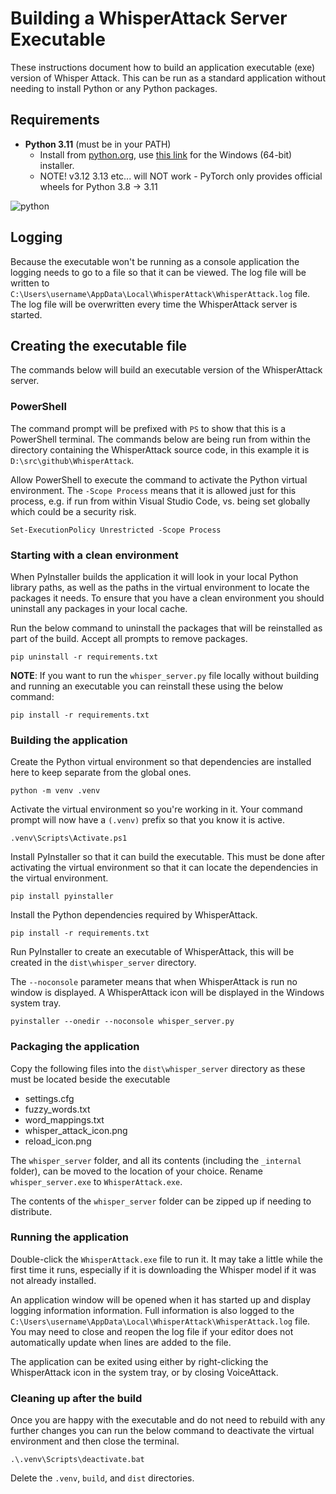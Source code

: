 # Building a WhisperAttack Server Executable

These instructions document how to build an application executable (exe) version of Whisper Attack. This can be run as a standard application without needing to install Python or any Python packages.

## Requirements

- **Python 3.11** (must be in your PATH)
  - Install from [python.org](https://www.python.org/downloads/release/python-3119), use [this link](https://www.python.org/ftp/python/3.11.9/python-3.11.9-amd64.exe) for the Windows (64-bit) installer.
  - NOTE! v3.12 3.13 etc... will NOT work - PyTorch only provides official wheels for Python 3.8 → 3.11

![python](https://github.com/user-attachments/assets/1b23945c-2635-40ea-a8b1-51bbfbe2a7b4)

## Logging

Because the executable won't be running as a console application the logging needs to go to a file so that it can be viewed. The log file will be written to `C:\Users\username\AppData\Local\WhisperAttack\WhisperAttack.log` file. The log file will be overwritten every time the WhisperAttack server is started.

## Creating the executable file

The commands below will build an executable version of the WhisperAttack server.

### PowerShell

The command prompt will be prefixed with `PS` to show that this is a PowerShell terminal. The commands below are being run from within the directory containing the WhisperAttack source code, in this example it is `D:\src\github\WhisperAttack`.

Allow PowerShell to execute the command to activate the Python virtual environment. The `-Scope Process` means that it is allowed just for this process, e.g. if run from within Visual Studio Code, vs. being set globally which could be a security risk.

```console
Set-ExecutionPolicy Unrestricted -Scope Process
```

### Starting with a clean environment

When PyInstaller builds the application it will look in your local Python library paths, as well as the paths in the virtual environment
to locate the packages it needs. To ensure that you have a clean environment you should uninstall any packages in your local cache.

Run the below command to uninstall the packages that will be reinstalled as part of the build. Accept all prompts to remove packages.

```command
pip uninstall -r requirements.txt
```

**NOTE**: If you want to run the `whisper_server.py` file locally without building and running an executable you can reinstall these using the below command:

```console
pip install -r requirements.txt
```

### Building the application

Create the Python virtual environment so that dependencies are installed here to keep separate from the global ones.

```console
python -m venv .venv
```

Activate the virtual environment so you're working in it. Your command prompt will now have a `(.venv)` prefix so that you know it is active.

```console
.venv\Scripts\Activate.ps1
```

Install PyInstaller so that it can build the executable. This must be done after activating the virtual environment
so that it can locate the dependencies in the virtual environment.

```console
pip install pyinstaller
```

Install the Python dependencies required by WhisperAttack.

```console
pip install -r requirements.txt
```

Run PyInstaller to create an executable of WhisperAttack, this will be created in the `dist\whisper_server` directory.

The `--noconsole` parameter means that when WhisperAttack is run no window is displayed. A WhisperAttack icon will be displayed in the Windows system tray.

```console
pyinstaller --onedir --noconsole whisper_server.py
```

### Packaging the application

Copy the following files into the `dist\whisper_server` directory as these must be located beside the executable

- settings.cfg
- fuzzy_words.txt
- word_mappings.txt
- whisper_attack_icon.png
- reload_icon.png

The `whisper_server` folder, and all its contents (including the `_internal` folder), can be moved to the location of your choice. Rename `whisper_server.exe` to `WhisperAttack.exe`.

The contents of the `whisper_server` folder can be zipped up if needing to distribute.

### Running the application

Double-click the `WhisperAttack.exe` file to run it. It may take a little while the first time it runs, especially if it is downloading the Whisper model if it was not already installed.

An application window will be opened when it has started up and display logging information information. Full information is also logged to the `C:\Users\username\AppData\Local\WhisperAttack\WhisperAttack.log` file. You may need to close and reopen the log file if your editor does not automatically update when lines are added to the file.

The application can be exited using either by right-clicking the WhisperAttack icon in the system tray, or by closing VoiceAttack.

### Cleaning up after the build

Once you are happy with the executable and do not need to rebuild with any further changes you can run the below command to deactivate the virtual environment and then close the terminal.

```console
.\.venv\Scripts\deactivate.bat
```

Delete the `.venv`, `build`, and `dist` directories.
